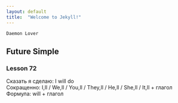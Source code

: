 ```yaml
---
layout: default
title:  "Welcome to Jekyll!"
---
```


`Daemon Lover`
## Future Simple
### Lesson 72

Сказать я сделаю: I will do  
Сокращенно: I,ll / We,ll / You,ll / They,ll / He,ll / She,ll / It,ll + глагол  
Формула: will + глагол


